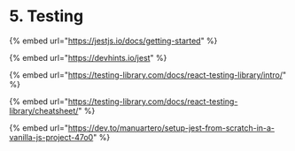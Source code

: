 # 5. Testing

{% embed url="https://jestjs.io/docs/getting-started" %}

{% embed url="https://devhints.io/jest" %}

{% embed url="https://testing-library.com/docs/react-testing-library/intro/" %}

{% embed url="https://testing-library.com/docs/react-testing-library/cheatsheet/" %}

{% embed url="https://dev.to/manuartero/setup-jest-from-scratch-in-a-vanilla-js-project-47o0" %}
